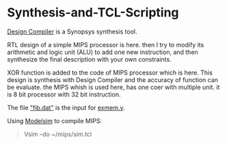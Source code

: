 # Synthesis-and-TCL-Scripting

[Design Compiler](https://www.synopsys.com/implementation-and-signoff/rtl-synthesis-test/design-compiler-graphical.html) is a Synopsys synthesis tool. 


RTL design of a simple MIPS processor is here. then I try to modify its arithmetic and logic unit (ALU) to add one new instruction, and then synthesize the final description with your own constraints. 

XOR function is added to the code of MIPS processor which is here. This design is synthesis with Design Compiler and the accuracy of function can be evaluate. the MIPS whish is used here, has one coer with multiple unit. it is 8 bit processor with 32 bit instruction.

The file ["fib.dat"](https://github.com/rabieifk/Synthesis-and-TCL-Scripting/blob/master/fib.dat) is the input for [exmem.v](https://github.com/rabieifk/Synthesis-and-TCL-Scripting/blob/master/exmem.v).


Using [Modelsim](https://www.mentor.com/company/higher_ed/modelsim-student-edition) to compile MIPS:
>Vsim –do ~/mips/sim.tcl

